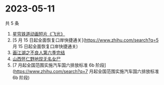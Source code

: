 # 2023-05-11

共 5 条

<!-- BEGIN -->
<!-- 最后更新时间 Thu May 11 2023 12:04:28 GMT+0800 (China Standard Time) -->

1. [星穹铁道动画短片《飞光》](https://www.zhihu.com/search?q=星穹铁道动画短片《飞光》)
1. [5 月 15 日起全面恢复口岸快捷通关](https://www.zhihu.com/search?q=5 月 15
   日起全面恢复口岸快捷通关)
1. [画江湖之不良人第六季完结](https://www.zhihu.com/search?q=画江湖之不良人第六季完结)
1. [山西怀仁野地现无名女尸](https://www.zhihu.com/search?q=山西怀仁野地现无名女尸)
1. [7 月起全国范围实施汽车国六排放标准 6b 阶段](https://www.zhihu.com/search?q=7
   月起全国范围实施汽车国六排放标准 6b 阶段)

<!-- END -->
